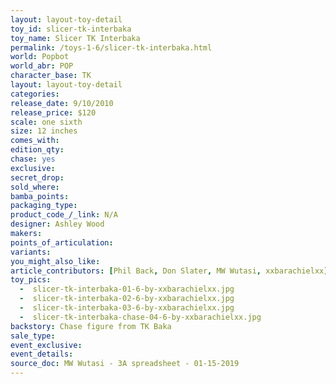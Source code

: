 ```yaml
---
layout: layout-toy-detail 
toy_id: slicer-tk-interbaka
toy_name: Slicer TK Interbaka
permalink: /toys-1-6/slicer-tk-interbaka.html
world: Popbot
world_abr: POP
character_base: TK
layout: layout-toy-detail
categories: 
release_date: 9/10/2010
release_price: $120 
scale: one sixth
size: 12 inches
comes_with: 
edition_qty: 
chase: yes
exclusive: 
secret_drop: 
sold_where: 
bamba_points: 
packaging_type: 
product_code_/_link: N/A
designer: Ashley Wood
makers: 
points_of_articulation: 
variants: 
you_might_also_like: 
article_contributors: [Phil Back, Don Slater, MW Wutasi, xxbarachielxx]
toy_pics:
  -  slicer-tk-interbaka-01-6-by-xxbarachielxx.jpg 
  -  slicer-tk-interbaka-02-6-by-xxbarachielxx.jpg
  -  slicer-tk-interbaka-03-6-by-xxbarachielxx.jpg
  -  slicer-tk-interbaka-chase-04-6-by-xxbarachielxx.jpg
backstory: Chase figure from TK Baka
sale_type: 
event_exclusive: 
event_details: 
source_doc: MW Wutasi - 3A spreadsheet - 01-15-2019
---
```

